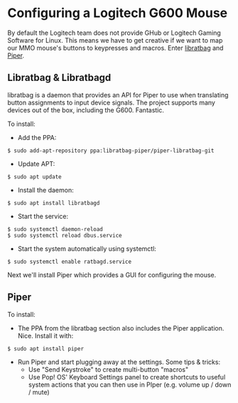 # Configuring a Logitech G600 Mouse
By default the Logitech team does not provide GHub or Logitech Gaming Software for Linux.  This means we have to get creative if we want to map our MMO mouse's buttons to keypresses and macros.  Enter [libratbag][libratbag] and [Piper][piper].

## Libratbag & Libratbagd

libratbag is a daemon that provides an API for Piper to use when translating button assignments to input device signals.  The project supports many devices out of the box, including the G600. Fantastic.

To install:

- Add the PPA:

```
$ sudo add-apt-repository ppa:libratbag-piper/piper-libratbag-git
```
- Update APT:

```
$ sudo apt update
```

- Install the daemon:

```
$ sudo apt install libratbagd
```

- Start the service:

```
$ sudo systemctl daemon-reload
$ sudo systemctl reload dbus.service
```

- Start the system automatically using systemctl:

```
$ sudo systemctl enable ratbagd.service
```

Next we'll install Piper which provides a GUI for configuring the mouse.

## Piper
To install:

- The PPA from the libratbag section also includes the Piper application.  Nice.  Install it with:

```
$ sudo apt install piper
```

- Run Piper and start plugging away at the settings.  Some tips & tricks:
    - Use "Send Keystroke" to create multi-button "macros"
    - Use Pop! OS' Keyboard Settings panel to create shortcuts to useful system actions that you can then use in PIper (e.g. volume up / down / mute)



[libratbag]: https://github.com/libratbag/libratbag
[piper]: https://github.com/libratbag/piper
